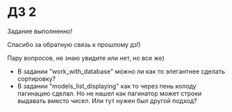 # ДЗ 2

Задание выполненно!    

Спасибо за обратную связь к прошлому дз!)   

Пару вопросов, не знаю увидите или нет, но все же)  
 
- В задании "work_with_database" можно ли как то элегантнее сделать сортировку?  
- В задании "models_list_displaying" как то через пень колоду пагинацию сделал. Но не нашел как пагинатор может строки выдавать вместо чисел. Или тут нужен был другой подход? 


